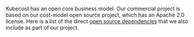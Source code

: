 Kubecost has an open core business model. 
Our commercial project is based on our cost-model open source project, which has an Apache 2.0 license. 
Here is a list of the direct [open source dependencies](https://github.com/kubecost/cost-model/blob/master/go.mod#L9) that we also include as part of our project.
